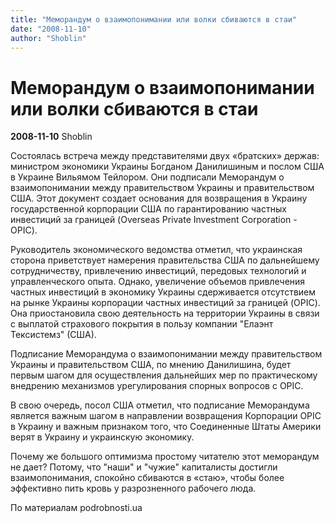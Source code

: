 ```yaml
---
title: "Меморандум о взаимопонимании или волки cбиваются в стаи"
date: "2008-11-10"
author: "Shoblin"
---
```


# Меморандум о взаимопонимании или волки cбиваются в стаи

**2008-11-10** Shoblin

Состоялась встреча между представителями двух «братских» держав: министром экономики Украины Богданом Данилишиным и послом США в Украине Вильямом Тейлором. Они подписали Меморандум о взаимопонимании между правительством Украины и правительством США. Этот документ создает основания для возвращения в Украину государственной корпорации США по гарантированию частных инвестиций за границей (Overseas Private Investment Corporation - OPIC).

Руководитель экономического ведомства отметил, что украинская сторона приветствует намерения правительства США по дальнейшему сотрудничеству, привлечению инвестиций, передовых технологий и управленческого опыта. Однако, увеличение объемов привлечения частных инвестиций в экономику Украины сдерживается отсутствием на рынке Украины корпорации частных инвестиций за границей (OPIC). Она приостановила свою деятельность на территории Украины в связи с выплатой страхового покрытия в пользу компании "Елаэнт Тексистемз" (США).

Подписание Меморандума о взаимопонимании между правительством Украины и правительством США, по мнению Данилишина, будет первым шагом для осуществления дальнейших мер по практическому внедрению механизмов урегулирования спорных вопросов с OPIC.

В свою очередь, посол США отметил, что подписание Меморандума является важным шагом в направлении возвращения Корпорации OPIC в Украину и важным признаком того, что Соединенные Штаты Америки верят в Украину и украинскую экономику.

Почему же большого оптимизма простому читателю этот меморандум не дает? Потому, что "наши" и "чужие" капиталисты достигли взаимопонимания, спокойно сбиваются в «стаю», чтобы более эффективно пить кровь у разрозненного рабочего люда.

По материалам podrobnosti.ua